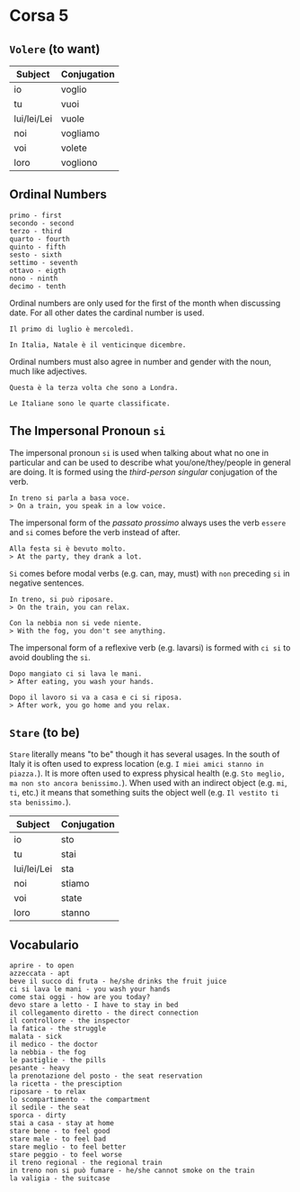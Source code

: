 # Corsa 5

## `Volere` (to want)
| Subject     | Conjugation |
|-------------|-------------|
| io          | voglio      |
| tu          | vuoi        |
| lui/lei/Lei | vuole       |
| noi         | vogliamo    |
| voi         | volete      |
| loro        | vogliono    |

## Ordinal Numbers
```
primo - first
secondo - second
terzo - third
quarto - fourth
quinto - fifth
sesto - sixth
settimo - seventh
ottavo - eigth
nono - ninth
decimo - tenth
```

Ordinal numbers are only used for the first of the month when discussing date. For all other dates the cardinal number is used.

```
Il primo di luglio è mercoledì.

In Italia, Natale è il venticinque dicembre.
```

Ordinal numbers must also agree in number and gender with the noun, much like adjectives.

```
Questa è la terza volta che sono a Londra.

Le Italiane sono le quarte classificate.
```

## The Impersonal Pronoun `si`
The impersonal pronoun `si` is used when talking about what no one in particular and can be used to describe what you/one/they/people in general are doing. It is formed using the *third-person singular* conjugation of the verb.

```
In treno si parla a basa voce.
> On a train, you speak in a low voice.
```

The impersonal form of the *passato prossimo* always uses the verb `essere` and `si` comes before the verb instead of after.

```
Alla festa si è bevuto molto.
> At the party, they drank a lot.
```

`Si` comes before modal verbs (e.g. can, may, must) with `non` preceding `si` in negative sentences.

```
In treno, si può riposare.
> On the train, you can relax.

Con la nebbia non si vede niente.
> With the fog, you don't see anything.
```

The impersonal form of a reflexive verb (e.g. lavarsi) is formed with `ci si` to avoid doubling the `si`.

```
Dopo mangiato ci si lava le mani.
> After eating, you wash your hands.

Dopo il lavoro si va a casa e ci si riposa.
> After work, you go home and you relax.
```

## `Stare` (to be)
`Stare` literally means "to be" though it has several usages. In the south of Italy it is often used to express location (e.g. `I miei amici stanno in piazza.`). It is more often used to express physical health (e.g. `Sto meglio, ma non sto ancora benissimo.`). When used with an indirect object (e.g. `mi`, `ti`, etc.) it means that something suits the object well (e.g. `Il vestito ti sta benissimo.`).

| Subject     | Conjugation |
|-------------|-------------|
| io          | sto         |
| tu          | stai        |
| lui/lei/Lei | sta         |
| noi         | stiamo      |
| voi         | state       |
| loro        | stanno      |

## Vocabulario
```
aprire - to open
azzeccata - apt
beve il succo di fruta - he/she drinks the fruit juice
ci si lava le mani - you wash your hands
come stai oggi - how are you today?
devo stare a letto - I have to stay in bed
il collegamento diretto - the direct connection
il controllore - the inspector
la fatica - the struggle
malata - sick
il medico - the doctor
la nebbia - the fog
le pastiglie - the pills
pesante - heavy
la prenotazione del posto - the seat reservation
la ricetta - the presciption
riposare - to relax
lo scompartimento - the compartment
il sedile - the seat
sporca - dirty
stai a casa - stay at home
stare bene - to feel good
stare male - to feel bad
stare meglio - to feel better
stare peggio - to feel worse
il treno regional - the regional train
in treno non si può fumare - he/she cannot smoke on the train
la valigia - the suitcase
```
